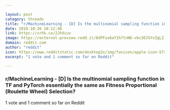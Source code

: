 ```yaml
---

layout: post
category: threads
title: "r/MachineLearning - [D] Is the multinomial sampling function in TF and PyTorch essentially the same as Fitness Proportional (Roulette Wheel) Selection?"
date: 2018-10-26 18:12:48
link: https://vrhk.co/2JhXcuv
image: https://external-preview.redd.it/8dPFus6aY1h7tnN6-vbc3OJSYvZgLZ-MVzIEfJOpM6U.jpg?auto=webp&s=bd6ce226d8305006c19571bd1bd538c80f8b1844
domain: reddit.com
author: "reddit"
icon: https://www.redditstatic.com/desktop2x/img/favicon/apple-icon-57x57.png
excerpt: "1 vote and 1 comment so far on Reddit"

---
```


### r/MachineLearning - [D] Is the multinomial sampling function in TF and PyTorch essentially the same as Fitness Proportional (Roulette Wheel) Selection?

1 vote and 1 comment so far on Reddit
